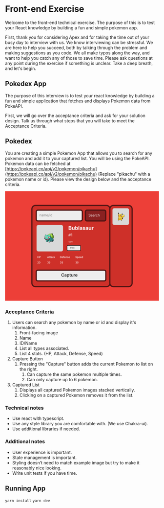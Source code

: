 # Front-end Exercise

Welcome to the front-end technical exercise. The purpose of this is to test your React knowledge by building a fun and simple pokemon app. 

First, thank you for considering Apex and for taking the time out of your busy day to interview with us. We know interviewing can be stressful. We are here to help you succeed, both by talking through the problem and making suggestions as you code. We all make typos along the way, and want to help you catch any of those to save time. Please ask questions at any point during the exercise if something is unclear. Take a deep breath, and let's begin.

## Pokedex App

The purpose of this interview is to test your react knowledge by building a fun and simple application that fetches and displays Pokemon data from PokeAPI. 

First, we will go over the acceptance criteria and ask for your solution design. Talk us through what steps that you will take to meet the Acceptance Criteria. 

## Pokedex

You are creating a simple Pokemon App that allows you to search for any pokemon and add it to your captured list. You will be using the PokeAPI. Pokemon data can be fetched at [https://pokeapi.co/api/v2/pokemon/pikachu](https://pokeapi.co/api/v2/pokemon/pikachu) (Replace "pikachu" with a pokemon name or id). Please view the design below and the acceptance criteria.

![poke app](public/poke-app.png)

### Acceptance Criteria

1. Users can search any pokemon by name or id and display it's information.
    1. Front-facing image
    2. Name
    3. ID/Name
    4. List all types associated.
    5. List 4 stats. (HP, Attack, Defense, Speed) 
2. Capture Button
    1. Pressing the "Capture" button adds the current Pokemon to list on the right.
        1. Can capture the same pokemon multiple times.
        2. Can only capture up to 6 pokemon.
3. Captured List
    1. Displays all captured Pokemon images stacked vertically.
    2. Clicking on a captured Pokemon removes it from the list.

### Technical notes

- Use react with typescript.
- Use any style library you are comfortable with. (We use Chakra-ui).
- Use additional libraries if needed.

### Additional notes
- User experience is important.
- State management is important.
- Styling doesn’t need to match example image but try to make it reasonably nice looking.
- Write unit tests if you have time. 

## Running App

`yarn install`
`yarn dev`